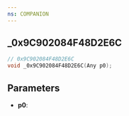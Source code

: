 ```yaml
---
ns: COMPANION
---
```

## _0x9C902084F48D2E6C

```c
// 0x9C902084F48D2E6C
void _0x9C902084F48D2E6C(Any p0);
```

## Parameters
* **p0**:
